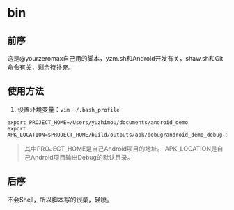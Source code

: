 # bin
## 前序
这是@yourzeromax自己用的脚本，yzm.sh和Android开发有关，shaw.sh和Git命令有关，剩余待补充。

## 使用方法
1. 设置环境变量：`vim ~/.bash_profile`
```
export PROJECT_HOME=/Users/yuzhimou/documents/android_demo
export APK_LOCATION=$PROJECT_HOME/build/outputs/apk/debug/android_demo_debug.apk
```
> 其中PROJECT_HOME是自己Android项目的地址。
> APK_LOCATION是自己Android项目输出Debug的默认目录。

## 后序
不会Shell，所以脚本写的很菜，轻喷。
